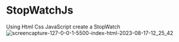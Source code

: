 # StopWatchJs
Using Html Css JavaScript create a StopWatch
![screencapture-127-0-0-1-5500-index-html-2023-08-17-12_25_42](https://github.com/Zaid2021info/StopWatchJs/assets/135250975/29553a04-c318-4e73-b758-78d7ea056623)

